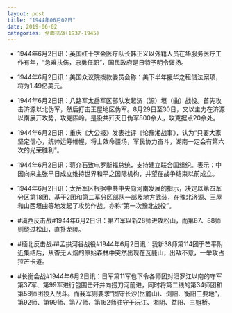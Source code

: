 ```yaml
---
layout: post
title: "1944年06月02日"
date: 2019-06-02
categories: 全面抗战(1937-1945)
---
```


<meta name="referrer" content="no-referrer" />

- 1944年6月2日讯：英国红十字会医疗队长韩正义以外籍人员在华服务医疗工作有年，“急难扶伤，忠勇任职”，国民政府是日特予明令褒扬。 

- 1944年6月2日讯：美国众议院拨款委员会称：美下半年援华之租借法案项，将为1.49亿美元。 

- 1944年6月2日讯：八路军太岳军区部队发起济（源）垣（曲）战役。首先攻击济源以北伪军，然后打击王屋地区伪军。8月29日至30日，又以主力在济源以南展开攻势，攻克陈岭。是役共歼灭日伪军800余人，攻克据点20余处。 

- 1944年6月2日讯：重庆《大公报》发表社评《论豫湘战事》，认为“只要大家坚定信心，统帅运筹帷幄，将士效命疆场，军民协力奋斗，湖南一定会有第六次的光荣胜利”。 

- 1944年6月2日讯：蒋介石致电罗斯福总统，支持建立联合国组织。表示：中国向来主张早日成立维持世界和平之国际机构，并望在战争结束以前成立。 

- 1944年6月2日讯：太岳军区根据中共中央向河南发展的指示，决定以第四军分区第18团、基干2团和第二军分区部队一部及地方武装，在豫北济源、王屋和山西垣曲等地发起了攻势作战。亦称“第一次豫北战役”。 

- #滇西反击战#1944年6月2日讯：第71军以新28师进攻松山，而第87、88师则绕过松山，直扑龙陵。 

- #缅北反击战##孟拱河谷战役#1944年6月2日讯：我新38师第114团于芒平附近集结后，从杳无人烟的原始森林中突然出现在瓦鹿山，出敌不意，一举攻占拉芒卡道。 

- #长衡会战#1944年6月2日讯：日军第11军也下令各师团对汨罗江以南的守军第37军、第99军进行包围击歼并向捞刀河前进，同时将第二线的第34师团和第58师团投入战斗。而我军则要求“固守长沙(岳麓山)、浏阳、衡阳三要地”，第92师、第99师、第77师、第162师驻守于沅江、湘阴、益阳、三姐桥。 

